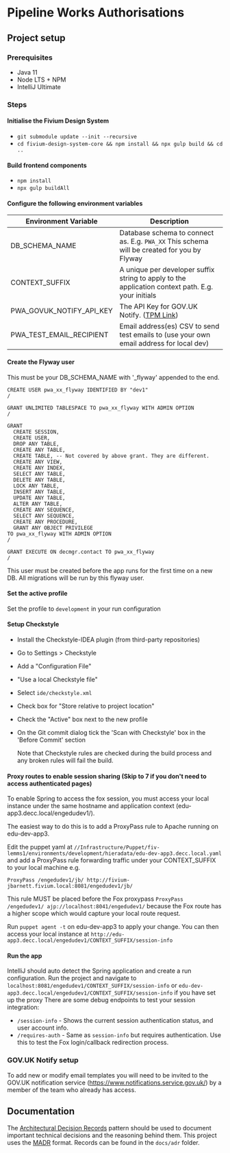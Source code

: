# Pipeline Works Authorisations

## Project setup

### Prerequisites
* Java 11
* Node LTS + NPM
* IntelliJ Ultimate

### Steps

#### Initialise the Fivium Design System
* `git submodule update --init --recursive`    
* `cd fivium-design-system-core && npm install && npx gulp build && cd ..`

#### Build frontend components
* `npm install`
* `npx gulp buildAll`

#### Configure the following environment variables


| Environment Variable | Description |
| -------------------- |-------------|
| DB_SCHEMA_NAME | Database schema to connect as. E.g. `PWA_XX` This schema will be created for you by Flyway|
| CONTEXT_SUFFIX | A unique per developer suffix string to apply to the application context path. E.g. your initials |
| PWA_GOVUK_NOTIFY_API_KEY | The API Key for GOV.UK Notify. ([TPM Link](https://tpm.fivium.local/index.php/pwd/view/1384)) |
| PWA_TEST_EMAIL_RECIPIENT | Email address(es) CSV to send test emails to (use your own email address for local dev) |

#### Create the Flyway user

This must be your DB_SCHEMA_NAME with '_flyway' appended to the end.

```oraclesqlplus
CREATE USER pwa_xx_flyway IDENTIFIED BY "dev1"
/

GRANT UNLIMITED TABLESPACE TO pwa_xx_flyway WITH ADMIN OPTION
/

GRANT
  CREATE SESSION, 
  CREATE USER,
  DROP ANY TABLE,
  CREATE ANY TABLE,
  CREATE TABLE, -- Not covered by above grant. They are different.
  CREATE ANY VIEW,
  CREATE ANY INDEX, 
  SELECT ANY TABLE,
  DELETE ANY TABLE,
  LOCK ANY TABLE,
  INSERT ANY TABLE, 
  UPDATE ANY TABLE,
  ALTER ANY TABLE,
  CREATE ANY SEQUENCE,
  SELECT ANY SEQUENCE,
  CREATE ANY PROCEDURE,
  GRANT ANY OBJECT PRIVILEGE
TO pwa_xx_flyway WITH ADMIN OPTION
/ 

GRANT EXECUTE ON decmgr.contact TO pwa_xx_flyway
/
```
This user must be created before the app runs for the first time on a new DB. All migrations will be run by this flyway user.

#### Set the active profile
Set the profile to `development` in your run configuration

#### Setup Checkstyle
* Install the Checkstyle-IDEA plugin (from third-party repositories)
* Go to Settings > Checkstyle
* Add a "Configuration File"
* "Use a local Checkstyle file"
* Select `ide/checkstyle.xml`
* Check box for "Store relative to project location" 
* Check the "Active" box next to the new profile
* On the Git commit dialog tick the 'Scan with Checkstyle' box in the 'Before Commit' section
  
  Note that Checkstyle rules are checked during the build process and any broken rules will fail the build.
    
#### Proxy routes to enable session sharing (Skip to 7 if you don't need to access authenticated pages)

To enable Spring to access the fox session, you must access your local instance under the same hostname and application context (edu-app3.decc.local/engedudev1/).

The easiest way to do this is to add a ProxyPass rule to Apache running on edu-dev-app3.
 
Edit the puppet yaml at `//Infrastructure/Puppet/fiv-lemms1/environments/development/hieradata/edu-dev-app3.decc.local.yaml` and add a ProxyPass rule forwarding traffic under your CONTEXT_SUFFIX to your local machine e.g.

`ProxyPass /engedudev1/jb/ http://fivium-jbarnett.fivium.local:8081/engedudev1/jb/`

This rule MUST be placed before the Fox proxypass `ProxyPass /engedudev1/ ajp://localhost:8041/engedudev1/`  because the Fox route has a higher scope which
would capture your local route request.

Run `puppet agent -t` on  edu-dev-app3 to apply your change. You can then access your local instance at `http://edu-app3.decc.local/engedudev1/CONTEXT_SUFFIX/session-info`

#### Run the app
IntelliJ should auto detect the Spring application and create a run configuration.
Run the project and navigate to `localhost:8081/engedudev1/CONTEXT_SUFFIX/session-info` or `edu-dev-app3.decc.local/engedudev1/CONTEXT_SUFFIX/session-info` if you have set up the proxy
There are some debug endpoints to test your session integration:

* `/session-info` - Shows the current session authentication status, and user account info.
* `/requires-auth` - Same as `session-info` but requires authentication. Use this to test the Fox login/callback redirection process.

### GOV.UK Notify setup
To add new or modify email templates you will need to be invited to the GOV.UK notification service (https://www.notifications.service.gov.uk/) by a member of the team who already has access.

## Documentation

The [Architectural Decision Records](https://adr.github.io/) pattern should be used to document important technical decisions and the reasoning behind them. This project uses the [MADR](https://adr.github.io/madr/) format. Records can be found in the `docs/adr` folder.   